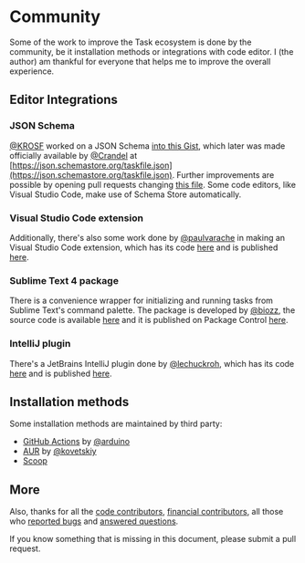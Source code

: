# Community

Some of the work to improve the Task ecosystem is done by the community, be
it installation methods or integrations with code editor. I (the author) am
thankful for everyone that helps me to improve the overall experience.

## Editor Integrations

### JSON Schema

[@KROSF](https://github.com/KROSF) worked on a JSON Schema [into this Gist](https://gist.github.com/KROSF/c5435acf590acd632f71bb720f685895),
which later was made officially available by [@Crandel](https://github.com/Crandel)
at [https://json.schemastore.org/taskfile.json](https://json.schemastore.org/taskfile.json).
Further improvements are possible by opening pull requests changing
[this file](https://github.com/SchemaStore/schemastore/blob/master/src/schemas/json/taskfile.json).
Some code editors, like Visual Studio Code, make use of Schema Store
automatically.

### Visual Studio Code extension

Additionally, there's also some work done by
[@paulvarache](https://github.com/paulvarache) in making an Visual Studio Code
extension, which has its code [here](https://github.com/paulvarache/vscode-taskfile)
and is published [here](https://marketplace.visualstudio.com/items?itemName=paulvarache.vscode-taskfile).

### Sublime Text 4 package

There is a convenience wrapper for initializing and running tasks from Sublime Text's command palette. The package is 
developed by [@biozz](https://github.com/biozz), the source code is available [here](https://github.com/biozz/sublime-taskfile)
and it is published on Package Control [here](https://packagecontrol.io/packages/Taskfile).

### IntelliJ plugin

There's a JetBrains IntelliJ plugin done by
[@lechuckroh](https://github.com/lechuckroh), which has its code [here](https://github.com/lechuckroh/task-intellij-plugin)
and is published [here](https://plugins.jetbrains.com/plugin/17058-taskfile).

## Installation methods

Some installation methods are maintained by third party:

- [GitHub Actions](https://github.com/arduino/setup-task)
  by [@arduino](https://github.com/arduino)
- [AUR](https://aur.archlinux.org/packages/taskfile-git)
  by [@kovetskiy](https://github.com/kovetskiy)
- [Scoop](https://github.com/lukesampson/scoop-extras/blob/master/bucket/task.json)

## More

Also, thanks for all the [code contributors](https://github.com/go-task/task/graphs/contributors),
[financial contributors](https://opencollective.com/task), all those who
[reported bugs](https://github.com/go-task/task/issues?q=is%3Aissue) and
[answered questions](https://github.com/go-task/task/discussions).

If you know something that is missing in this document, please submit a
pull request.

